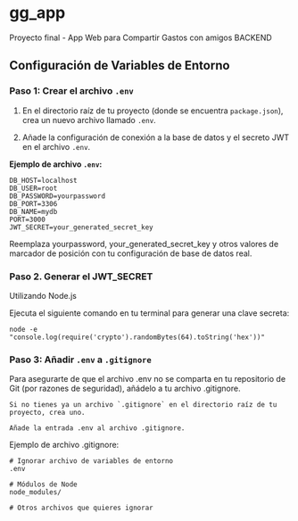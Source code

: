 # gg_app
Proyecto final - App Web para Compartir Gastos con amigos
BACKEND

## Configuración de Variables de Entorno

### Paso 1: Crear el archivo `.env`

1. En el directorio raíz de tu proyecto (donde se encuentra `package.json`), crea un nuevo archivo llamado `.env`.

2. Añade la configuración de conexión a la base de datos y el secreto JWT en el archivo `.env`.

**Ejemplo de archivo `.env`:**

```plaintext
DB_HOST=localhost
DB_USER=root
DB_PASSWORD=yourpassword
DB_PORT=3306
DB_NAME=mydb
PORT=3000
JWT_SECRET=your_generated_secret_key
```
Reemplaza yourpassword, your_generated_secret_key y otros valores de marcador de posición con tu configuración de base de datos real.

### Paso 2. Generar el JWT_SECRET

Utilizando Node.js

Ejecuta el siguiente comando en tu terminal para generar una clave secreta:

`node -e "console.log(require('crypto').randomBytes(64).toString('hex'))"`

### Paso 3: Añadir `.env` a `.gitignore`

Para asegurarte de que el archivo .env no se comparta en tu repositorio de Git (por razones de seguridad), añádelo a tu archivo .gitignore.

    Si no tienes ya un archivo `.gitignore` en el directorio raíz de tu proyecto, crea uno.

    Añade la entrada .env al archivo .gitignore.

Ejemplo de archivo .gitignore:

```plaintext
# Ignorar archivo de variables de entorno
.env

# Módulos de Node
node_modules/

# Otros archivos que quieres ignorar
```